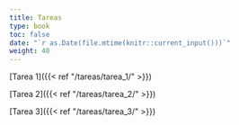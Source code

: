 ```yaml
---
title: Tareas
type: book
toc: false
date: "`r as.Date(file.mtime(knitr::current_input()))`"
weight: 40
---
```


[Tarea 1]({{< ref "/tareas/tarea_1/" >}})

[Tarea 2]({{< ref "/tareas/tarea_2/" >}})

[Tarea 3]({{< ref "/tareas/tarea_3/" >}})